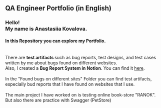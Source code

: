 <h2> QA Engineer Portfolio (in English)</h2>
<h3>
Hello!
<br/> 
My name is Anastasiia Kovalova. 
</h3>
<h4>
In this Repository you can explore my Portfolio.
</h4> 
<br/>
<div>
There are <b>test artifacts </b> such as bug reports, test designs, and test cases written by me about bugs found on different websites.
</div>
<span>
Also, I created a <b>Bug Report System in Notion</b>. You can find it 
  <a href="https://transparent-fact-51c.notion.site/4dc096e15de04312b19bd36f2641037a?v=843ff38b95574004a64a98c81d8d949b">here</a>.
</span>
<br/><br/>
<div>
In the "Found bugs on different sites" Folder you can find test artifacts, especially bud reports that I have found on websites that I use.
</div>
<br/>
<div>
The main project I have worked on is testing online book-store "RANOK". But also there are practice with Swagger (PetStore)
</div>

